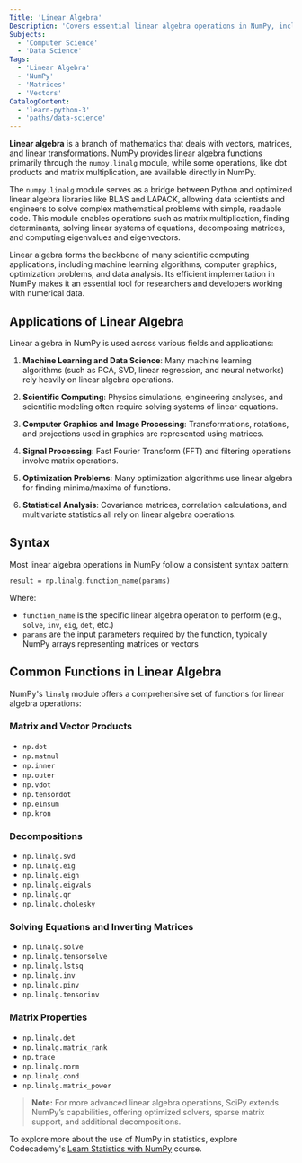 ```yaml
---
Title: 'Linear Algebra'  
Description: 'Covers essential linear algebra operations in NumPy, including vector manipulations, matrix computations, and transformations.'
Subjects:
  - 'Computer Science'
  - 'Data Science'  
Tags:
  - 'Linear Algebra'
  - 'NumPy'
  - 'Matrices'
  - 'Vectors'  
CatalogContent:
  - 'learn-python-3'
  - 'paths/data-science'
---
```


**Linear algebra** is a branch of mathematics that deals with vectors, matrices, and linear transformations. NumPy provides linear algebra functions primarily through the `numpy.linalg` module, while some operations, like dot products and matrix multiplication, are available directly in NumPy.

The `numpy.linalg` module serves as a bridge between Python and optimized linear algebra libraries like BLAS and LAPACK, allowing data scientists and engineers to solve complex mathematical problems with simple, readable code. This module enables operations such as matrix multiplication, finding determinants, solving linear systems of equations, decomposing matrices, and computing eigenvalues and eigenvectors.

Linear algebra forms the backbone of many scientific computing applications, including machine learning algorithms, computer graphics, optimization problems, and data analysis. Its efficient implementation in NumPy makes it an essential tool for researchers and developers working with numerical data.

## Applications of Linear Algebra

Linear algebra in NumPy is used across various fields and applications:

1. **Machine Learning and Data Science**: Many machine learning algorithms (such as PCA, SVD, linear regression, and neural networks) rely heavily on linear algebra operations.

2. **Scientific Computing**: Physics simulations, engineering analyses, and scientific modeling often require solving systems of linear equations.

3. **Computer Graphics and Image Processing**: Transformations, rotations, and projections used in graphics are represented using matrices.

4. **Signal Processing**: Fast Fourier Transform (FFT) and filtering operations involve matrix operations.

5. **Optimization Problems**: Many optimization algorithms use linear algebra for finding minima/maxima of functions.

6. **Statistical Analysis**: Covariance matrices, correlation calculations, and multivariate statistics all rely on linear algebra operations.

## Syntax

Most linear algebra operations in NumPy follow a consistent syntax pattern:

```pseudo
result = np.linalg.function_name(params)
```

Where:

- `function_name` is the specific linear algebra operation to perform (e.g., `solve`, `inv`, `eig`, `det`, etc.)
- `params` are the input parameters required by the function, typically NumPy arrays representing matrices or vectors

## Common Functions in Linear Algebra

NumPy's `linalg` module offers a comprehensive set of functions for linear algebra operations:

### Matrix and Vector Products

- `np.dot`
- `np.matmul`
- `np.inner`
- `np.outer`
- `np.vdot`
- `np.tensordot`
- `np.einsum`
- `np.kron`

### Decompositions

- `np.linalg.svd`
- `np.linalg.eig`
- `np.linalg.eigh`
- `np.linalg.eigvals`
- `np.linalg.qr`
- `np.linalg.cholesky`

### Solving Equations and Inverting Matrices

- `np.linalg.solve`
- `np.linalg.tensorsolve`
- `np.linalg.lstsq`
- `np.linalg.inv`
- `np.linalg.pinv`
- `np.linalg.tensorinv`

### Matrix Properties

- `np.linalg.det`
- `np.linalg.matrix_rank`
- `np.trace`
- `np.linalg.norm`
- `np.linalg.cond`
- `np.linalg.matrix_power`

> **Note:** For more advanced linear algebra operations, SciPy extends NumPy’s capabilities, offering optimized solvers, sparse matrix support, and additional decompositions.

To explore more about the use of NumPy in statistics, explore Codecademy's [Learn Statistics with NumPy](https://www.codecademy.com/enrolled/courses/intro-statistics-numpy) course.
